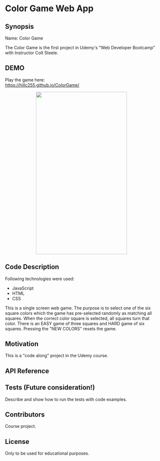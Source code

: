 #  Color Game Web App

## Synopsis

Name:  Color Game

The Color Game is the first project in Udemy's "Web Developer Bootcamp" with Instructor Colt Steele.  

## DEMO

Play the game here: </br>
https://hillc255.github.io/ColorGame/

<p align="center">
 <kbd><img width="300" height="533" src="readme_assets/sciencequiz.gif"></kbd>
</p>

## Code Description

Following technologies were used:

- JavaScript
- HTML
- CSS

This is a single screen web game.  The purpose is to select one of the six square colors which the game has pre-selected randomly as matching all squares. When the correct color square is selected, all squares turn that color.  There is an EASY game of three squares and HARD game of six squares.  Pressing the "NEW COLORS" resets the game.

## Motivation

This is a "code along" project in the Udemy course.

## API Reference

## Tests (Future consideration!)

Describe and show how to run the tests with code examples.

## Contributors

Course project.

## License

Only to be used for educational purposes.

